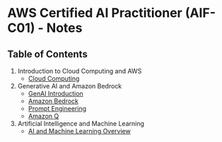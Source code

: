 # AWS Certified AI Practitioner (AIF-C01) - Notes

## Table of Contents

1. Introduction to Cloud Computing and AWS
    - [Cloud Computing](01-cloud-computing/cloud-computing.md)
2. Generative AI and Amazon Bedrock
    - [GenAI Introduction](02-genai/genai.md)
    - [Amazon Bedrock](02-genai/bedrock.md)
    - [Prompt Engineering](02-genai/prompt-engineering.md)
    - [Amazon Q](02-genai/q.md)
3. Artificial Intelligence and Machine Learning
    - [AI and Machine Learning Overview](03-ml/ml.md)